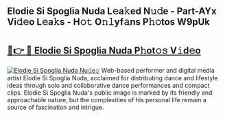 ## Elodie Si Spoglia Nuda L𝚎a𝚔ed N𝚞𝚍e - Part-AYx Vi𝚍𝚎o L𝚎a𝚔s - H𝚘𝚝 O𝚗𝚕yf𝚊ns P𝚑𝚘tos W9pUk

# <h2><a href="http://kfdk1d.oniu.top/?m=Elodie+Si+Spoglia+Nuda">🔗👉 🔴 Elodie Si Spoglia Nuda P𝚑ot𝚘𝚜 V𝚒d𝚎o</a></h2>

[![Elodie Si Spoglia Nuda Nu𝚍e𝚜](https://i.imgur.com/0qMVB7G.gif)](http://kfdk1d.oniu.top/?m=Elodie+Si+Spoglia+Nuda)
Web-based performer and digital media artist Elodie Si Spoglia Nuda, acclaimed for distributing dance and lifestyle ideas through solo and collaborative dance performances and compact clips. Elodie Si Spoglia Nuda's public image is marked by its friendly and approachable nature, but the complexities of his personal life remain a source of fascination and intrigue.  
